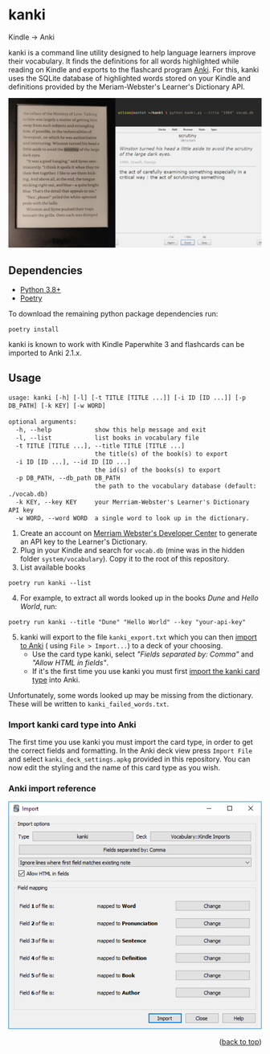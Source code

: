 <div id="top"></div>

# kanki
Kindle → Anki

kanki is a command line utility designed to help language learners improve their vocabulary. It finds the definitions
for all words highlighted while reading on Kindle and exports to the flashcard program [Anki](https://apps.ankiweb.net/).
For this, kanki uses the SQLite database of highlighted words stored on your Kindle and definitions provided by the
Meriam-Webster's Learner's Dictionary API.

![Preview of what kanki does](img/preview.jpg)

## Dependencies
- [Python 3.8+](https://www.python.org/downloads/)
- [Poetry](https://python-poetry.org/docs/#installation)

To download the remaining python package dependencies run:
```shell
poetry install
```

kanki is known to work with Kindle Paperwhite 3 and flashcards can be imported to Anki 2.1.x.

## Usage
```
usage: kanki [-h] [-l] [-t TITLE [TITLE ...]] [-i ID [ID ...]] [-p DB_PATH] [-k KEY] [-w WORD]

optional arguments:
  -h, --help            show this help message and exit
  -l, --list            list books in vocabulary file
  -t TITLE [TITLE ...], --title TITLE [TITLE ...]
                        the title(s) of the book(s) to export
  -i ID [ID ...], --id ID [ID ...]
                        the id(s) of the books(s) to export
  -p DB_PATH, --db_path DB_PATH
                        the path to the vocabulary database (default: ./vocab.db)
  -k KEY, --key KEY     your Merriam-Webster's Learner's Dictionary API key
  -w WORD, --word WORD  a single word to look up in the dictionary.
```

1. Create an account on [Merriam Webster's Developer Center](https://www.dictionaryapi.com/) to generate an API key to
   the Learner's Dictionary.
2. Plug in your Kindle and search for `vocab.db` (mine was in the hidden folder `system/vocabulary`). Copy it to the
   root of this repository.
3. List available books
````shell
poetry run kanki --list
````
4. For example, to extract all words looked up in the books _Dune_ and _Hello World_, run:
````shell
poetry run kanki --title "Dune" "Hello World" --key "your-api-key"
````

5. kanki will export to the file `kanki_export.txt` which you can then [import to Anki](#anki-import-reference) (
   using `File > Import...`) to a deck of your choosing. 
   - Use the card type kanki, select _"Fields separated by: Comma"_ and _"Allow HTML in fields"_.
   - If it's the first time you use kanki you must first [import the kanki card type](#import-kanki-card-type-into-anki)
     into Anki.

Unfortunately, some words looked up may be missing from the dictionary. These will be written to `kanki_failed_words.txt`.

### Import kanki card type into Anki
The first time you use kanki you must import the card type, in order to get the correct fields and formatting.
In the Anki deck view press `Import File` and select `kanki_deck_settings.apkg` provided in this repository.
You can now edit the styling and the name of this card type as you wish.

### Anki import reference
![Preview of what an import should look like](img/import_reference.png)

<p align="right">(<a href="#top">back to top</a>)</p>

